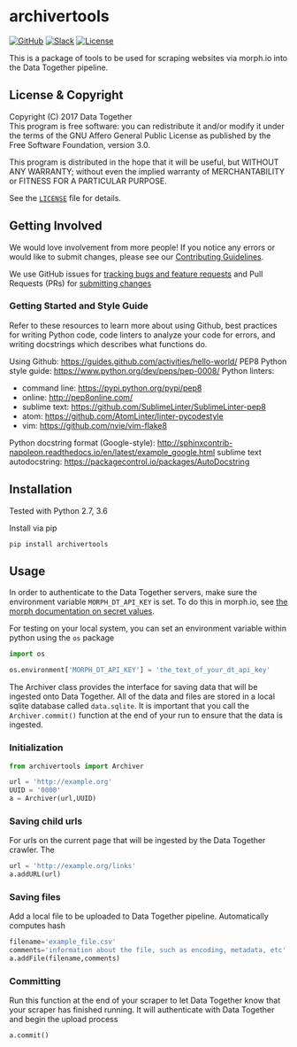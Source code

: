 # archivertools
<!-- Repo Badges for: Github Project, Slack, License-->

[![GitHub](https://img.shields.io/badge/project-Data_Together-487b57.svg?style=flat-square)](http://github.com/datatogether)
[![Slack](https://img.shields.io/badge/slack-Archivers-b44e88.svg?style=flat-square)](https://archivers-slack.herokuapp.com/)
[![License](https://img.shields.io/github/license/datatogether/archivertools.svg)](./LICENSE) 

This is a package of tools to be used for scraping websites via morph.io into the Data Together pipeline.

## License & Copyright

Copyright (C) 2017 Data Together  
This program is free software: you can redistribute it and/or modify it under
the terms of the GNU Affero General Public License as published by the Free Software
Foundation, version 3.0.

This program is distributed in the hope that it will be useful, but WITHOUT ANY
WARRANTY; without even the implied warranty of MERCHANTABILITY or FITNESS FOR A
PARTICULAR PURPOSE.

See the [`LICENSE`](./LICENSE) file for details.

## Getting Involved

We would love involvement from more people! If you notice any errors or would like to submit changes, please see our [Contributing Guidelines](./.github/CONTRIBUTING.md). 

We use GitHub issues for [tracking bugs and feature requests](https://github.com/datatogether/archivertools/issues) and Pull Requests (PRs) for [submitting changes](https://github.com/datatogether/archivertools/pulls)

### Getting Started and Style Guide
Refer to these resources to learn more about using Github, best practices for writing Python code, code linters to analyze your code for errors, and writing docstrings which describes what functions do.

Using Github: https://guides.github.com/activities/hello-world/
PEP8 Python style guide: https://www.python.org/dev/peps/pep-0008/
Python linters:
- command line: https://pypi.python.org/pypi/pep8
- online: http://pep8online.com/
- sublime text: https://github.com/SublimeLinter/SublimeLinter-pep8
- atom: https://github.com/AtomLinter/linter-pycodestyle
- vim: https://github.com/nvie/vim-flake8

Python docstring format (Google-style):
http://sphinxcontrib-napoleon.readthedocs.io/en/latest/example_google.html
sublime text autodocstring: https://packagecontrol.io/packages/AutoDocstring


## Installation
Tested with Python 2.7, 3.6

Install via pip
```
pip install archivertools
```

## Usage
In order to authenticate to the Data Together servers, make sure the environment variable `MORPH_DT_API_KEY` is set. To do this in morph.io, see [the morph documentation on secret values](https://morph.io/documentation/secret_values#reading-python).

For testing on your local system, you can set an environment variable within python using the `os` package
```python
import os

os.environment['MORPH_DT_API_KEY'] = 'the_text_of_your_dt_api_key'
```

The Archiver class provides the interface for saving data that will be ingested onto Data Together. All of the data and files are stored in a local sqlite database called `data.sqlite`. It is important that you call the `Archiver.commit()` function at the end of your run to ensure that the data is ingested.

### Initialization
```python
from archivertools import Archiver

url = 'http://example.org'
UUID = '0000'
a = Archiver(url,UUID)
```

### Saving child urls
For urls on the current page that will be ingested by the Data Together crawler. The 
```python
url = 'http://example.org/links'
a.addURL(url)
```

### Saving files
Add a local file to be uploaded to Data Together pipeline. Automatically computes hash

```python
filename='example_file.csv'
comments='information about the file, such as encoding, metadata, etc' # optional
a.addFile(filename,comments)
```

### Committing
Run this function at the end of your scraper to let Data Together know that your scraper has finished running. It will authenticate with Data Together and begin the upload process
```python
a.commit()
```

